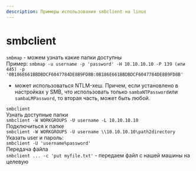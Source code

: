 ```yaml
---
description: Примеры использования smbclient на linux
---
```


# smbclient

`smbmap` - можем узнать какие папки доступны\
Пример: `smbmap -u username -p 'password' -H 10.10.10.10 -P 139 (или 445) -p '0B186E661BBDBDCF6047784DE8B9FD8B:0B186E661BBDBDCF6047784DE8B9FD8B'`

* может использоваться NTLM-хеш. Причем, если установлено в настройках у SMB, что использовать только `sambaNTPassword`или `sambaLMPassword`, то вторая часть, может быть любой.

`smbclient`\
Узнать доступные папки\
`smbclient -W WORKGROUPS -U username -L 10.10.10.10`\
Подключиться к папке\
`smbclient -W WORKGROUPS -U username \\10.10.10.10\path2directory`\
Указать user и пароль:\
`smbclient -U 'username%password'`\
Передача файла\
`smbclient ... -c 'put myfile.txt'` - передаем файл с нашей машины на целевую
